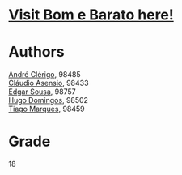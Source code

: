 # <a href="https://github.com/Bom-e-Barato" target="_blank">Visit Bom e Barato here!</a>

# Authors
[André Clérigo](https://github.com/andreclerigo), 98485  
[Cláudio Asensio](https://github.com/ClaudioAsensio), 98433  
[Edgar Sousa](https://github.com/EdgarSouSousa), 98757  
[Hugo Domingos](https://github.com/Hugo-Domingos), 98502  
[Tiago Marques](https://github.com/Tiagura), 98459  

# Grade
18
